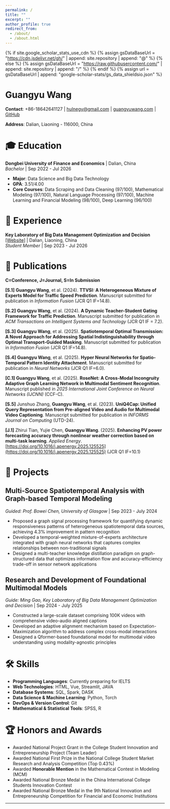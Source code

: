 ```yaml
---
permalink: /
title: ""
excerpt: ""
author_profile: true
redirect_from: 
  - /about/
  - /about.html
---
```


{% if site.google_scholar_stats_use_cdn %}
{% assign gsDataBaseUrl = "https://cdn.jsdelivr.net/gh/" | append: site.repository | append: "@" %}
{% else %}
{% assign gsDataBaseUrl = "https://raw.githubusercontent.com/" | append: site.repository | append: "/" %}
{% endif %}
{% assign url = gsDataBaseUrl | append: "google-scholar-stats/gs_data_shieldsio.json" %}

<span class='anchor' id='about-me'></span>

# **Guangyu Wang**

**Contact**: +86-18642641127 | [hulnegy@gmail.com](mailto:hulnegy@gmail.com) | [guangyuwang.com](https://guangyu-dufe.github.io/) | [GitHub](https://github.com/Guangyu-dufe)

**Address**: Dalian, Liaoning - 116000, China

# 🎓 Education

**Dongbei University of Finance and Economics** | Dalian, China  
*Bachelor* | Sep 2022 - Jul 2026  
- **Major**: Data Science and Big Data Technology
- **GPA**: 3.51/4.00
- **Core Courses**: Data Scraping and Data Cleaning (97/100), Mathematical Modeling (97/100), Natural Language Processing (97/100), Machine Learning and Financial Modeling (98/100), Deep Learning (96/100)

# 💼 Experience

**Key Laboratory of Big Data Management Optimization and Decision** [[Website]](https://datalab.dufe.edu.cn/) | Dalian, Liaoning, China  
*Student Member* | Sep 2023 - Jul 2026

<!-- **Urban Studies and Computer Science at NYU Shanghai** | Shanghai, China  
*Research Internship* | April 2025 - Sep 2025 -->

# 📜 Publications

**C=Conference, J=Journal, S=In Submission**

**[S.1]** **Guangyu Wang**, et al. (2024). **TTVSI: A Heterogeneous Mixture of Experts Model for Traffic Speed Prediction**. Manuscript submitted for publication in *Information Fusion* (JCR Q1 IF=14.8).

**[S.2]** **Guangyu Wang**, et al. (2024). **A Dynamic Teacher-Student Gating Framework for Traffic Prediction**. Manuscript submitted for publication in *ACM Transactions on Intelligent Systems and Technology* (JCR Q1 IF = 7.2).

**[S.3]** **Guangyu Wang**, et al. (2025). **Spatiotemporal Optimal Transmission: A Novel Approach for Addressing Spatial Indistinguishability through Optimal Transport-Guided Masking**. Manuscript submitted for publication in *Information Fusion* (JCR Q1 IF=14.8).

**[S.4]** **Guangyu Wang**, et al. (2025). **Hyper Neural Networks for Spatio-Temporal Pattern Identity Attachment**. Manuscript submitted for publication in *Neural Networks* (JCR Q1 IF=6.0).

**[C.1]** **Guangyu Wang**, et al. (2025). **RoseNet: A Cross-Modal Incongruity Adaptive Graph Learning Network in Multimodal Sentiment Recognition**. Manuscript published in *2025 International Joint Conference on Neural Networks (IJCNN)* (CCF-C).

**[S.5]** Junshuo Zhang, **Guangyu Wang**, et al. (2023). **UniQ4Cap: Unified Query Representation from Pre-aligned Video and Audio for Multimodal Video Captioning**. Manuscript submitted for publication in *INFORMS Journal on Computing* (UTD-24).

**[J.1]** Zhirui Tian, Yujie Chen, **Guangyu Wang**. (2025). **Enhancing PV power forecasting accuracy through nonlinear weather correction based on multi-task learning**. *Applied Energy*. [https://doi.org/10.1016/j.apenergy.2025.125525](https://doi.org/10.1016/j.apenergy.2025.125525) (JCR Q1 IF=10.1)

# 🚀 Projects

## **Multi-Source Spatiotemporal Analysis with Graph-based Temporal Modeling**
*Guided: Prof. Bowei Chen, University of Glasgow* | Sep 2023 - July 2024
- Proposed a graph signal processing framework for quantifying dynamic responsiveness patterns of heterogeneous spatiotemporal data sources, achieving 4.3% improvement in pattern recognition
- Developed a temporal-weighted mixture-of-experts architecture integrated with graph neural networks that captures complex relationships between non-traditional signals
- Designed a multi-teacher knowledge distillation paradigm on graph-structured data that optimizes information flow and accuracy-efficiency trade-off in sensor network applications

## **Research and Development of Foundational Multimodal Models**
*Guide: Ming Gao, Key Laboratory of Big Data Management Optimization and Decision* | Sep 2024 - July 2025
- Constructed a large-scale dataset comprising 100K videos with comprehensive video-audio aligned captions
- Developed an adaptive alignment mechanism based on Expectation-Maximization algorithm to address complex cross-modal interactions
- Designed a Qformer-based foundational model for multimodal video understanding using modality-agnostic principles

# 🛠 Skills

- **Programming Languages**: Currently preparing for IELTS
- **Web Technologies**: HTML, Vue, Streamlit, JAVA
- **Database Systems**: SQL, Spark, DASK
- **Data Science & Machine Learning**: Python, Torch
- **DevOps & Version Control**: Git
- **Mathematical & Statistical Tools**: SPSS, R

# 🏆 Honors and Awards

- Awarded National Project Grant in the College Student Innovation and Entrepreneurship Project (Team Leader)
- Awarded National First Prize in the National College Student Market Research and Analysis Competition (Top 0.43%)
- Awarded **Honorable Mention** in the Mathematical Contest in Modeling (MCM)
- Awarded National Bronze Medal in the China International College Students Innovation Contest
- Awarded National Bronze Medal in the 9th National Innovation and Entrepreneurship Competition for Financial and Economic Institutions

---

<div id="clustrmaps-container" style="width: 400px; height: 300px; overflow: hidden;">
  <script type="text/javascript" id="clustrmaps" src="//clustrmaps.com/map_v2.js?d=4oBE-t6H8XcmpYkIWQadW_Rz5o4c2gRM6pcJ5AydSy0&cl=ffffff&w=a"></script>
</div>

